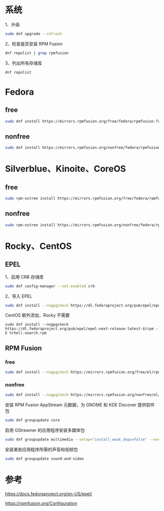 # 系统

1、升级

```sh
sudo dnf upgrade --refresh
```

2、检查是否安装 RPM Fusion

```sh
dnf repolist | grep rpmfusion
```

3、列出所有存储库

```sh
dnf repolist
```

# Fedora

## free

```sh
sudo dnf install https://mirrors.rpmfusion.org/free/fedora/rpmfusion-free-release-$(rpm -E %fedora).noarch.rpm
```

## nonfree

```sh
sudo dnf install https://mirrors.rpmfusion.org/nonfree/fedora/rpmfusion-nonfree-release-$(rpm -E %fedora).noarch.rpm
```

# Silverblue、Kinoite、CoreOS

## free

```sh
sudo rpm-ostree install https://mirrors.rpmfusion.org/free/fedora/rpmfusion-free-release-$(rpm -E %fedora).noarch.rpm
```

## nonfree

```sh
sudo rpm-ostree install https://mirrors.rpmfusion.org/nonfree/fedora/rpmfusion-nonfree-release-$(rpm -E %fedora).noarch.rpm
```

# Rocky、CentOS

## EPEL

1、启用 CRB 存储库

```sh
sudo dnf config-manager --set-enabled crb
```

2、导入 EPEL

```sh
sudo dnf install --nogpgcheck https://dl.fedoraproject.org/pub/epel/epel-release-latest-$(rpm -E %rhel).noarch.rpm
```

CentOS 额外添加，Rocky 不需要

```
sudo dnf install --nogpgcheck https://dl.fedoraproject.org/pub/epel/epel-next-release-latest-$(rpm -E %rhel).noarch.rpm
```

## RPM Fusion

### free

```sh
sudo dnf install --nogpgcheck https://mirrors.rpmfusion.org/free/el/rpmfusion-free-release-$(rpm -E %rhel).noarch.rpm
```

### nonfree

```sh
sudo dnf install --nogpgcheck https://mirrors.rpmfusion.org/nonfree/el/rpmfusion-nonfree-release-$(rpm -E %rhel).noarch.rpm
```

安装 RPM Fusion AppStream 元数据，为 GNOME 和 KDE Discover 提供软件包

```sh
sudo dnf groupupdate core
```

启用 GStreamer 的应用程序安装多媒体包

```sh
sudo dnf groupupdate multimedia --setop="install_weak_deps=False" --exclude=PackageKit-gstreamer-plugin
```

安装某些应用程序所需的声音和视频包

```sh
sudo dnf groupupdate sound-and-video
```

# 参考

https://docs.fedoraproject.org/en-US/epel/

https://rpmfusion.org/Configuration

